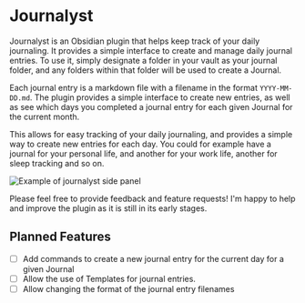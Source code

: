 # Journalyst

Journalyst is an Obsidian plugin that helps keep track of your daily journaling. It provides a simple interface to create and manage daily journal entries. To use it, simply designate a folder in your vault as your journal folder, and any folders within that folder will be used to create a Journal.

Each journal entry is a markdown file with a filename in the format `YYYY-MM-DD.md`. The plugin provides a simple interface to create new entries, as well as see which days you completed a journal entry for each given Journal for the current month.

This allows for easy tracking of your daily journaling, and provides a simple way to create new entries for each day. You could for example have a journal for your personal life, and another for your work life, another for sleep tracking and so on.

![Example of journalyst side panel](https://media.cleanshot.cloud/media/68329/g3Xjk2dzPErzavC7EP9hQZv8G9LhMPdIU6IgITyT.jpeg?Expires=1708331752&Signature=fbWSxNTf6XqxSwPbpeiJBbb7zmQfzDWET6N3uKPXkbjZvzLJx99FRnCd7KZmbBCYC-c-0-Jno55r1JMScDI~2nnBG-~3und2jRHzyvGJPk~ofMdEGQz7P9g9~YQ28nNzENg3~YpwECQctDDEgh0JfpcBKjU4phl0iHgwQMdtHPRD3IIZWfpBjpo3Ypj6~hBaIuzxfOf6lSV3SX8Ycf4dmyQeYDFDf8RGMCJM9gz9OTYJb1R~6~srJWgds8SXLTTFbIIky9QTCURTptwClPLPBJn1s88yDrSWf3IQXIO5zjYEGvCWkST~qwstGHKYjs98ouSPdWNGMef3Cbho0lD25Q__&Key-Pair-Id=K269JMAT9ZF4GZ)

Please feel free to provide feedback and feature requests! I'm happy to help and improve the plugin as it is still in its early stages.

## Planned Features
- [ ] Add commands to create a new journal entry for the current day for a given Journal
- [ ] Allow the use of Templates for journal entries.
- [ ] Allow changing the format of the journal entry filenames
